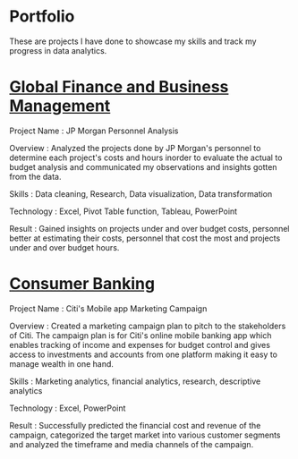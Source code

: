 # Portfolio
These are projects I have done to showcase my skills and track my progress in data analytics.




# [Global Finance and Business Management](https://github.com/Kehinde18/MCPA/blob/main/JP%20Morgan%20Personnel%20Analysis%20Pdf.pdf)
Project Name : JP Morgan Personnel Analysis

Overview :
 Analyzed the projects done by JP Morgan's personnel to determine each project's costs and hours inorder to evaluate the actual to budget analysis and communicated my observations and insights gotten from the data.
 
 Skills :
  Data cleaning, Research, Data visualization, Data transformation
  
 Technology :
  Excel, Pivot Table function, Tableau, PowerPoint
  
Result :
  Gained insights on projects under and over budget costs, personnel better at estimating their costs, personnel that cost the most and projects under and over budget hours.
  
  
  # [Consumer Banking](https://github.com/Kehinde18/Citi-Consumer-Banking-PDF)
  
  Project Name : Citi's Mobile app Marketing Campaign
  

  
  Overview : 
  Created a marketing campaign plan to pitch to the stakeholders of Citi. The campaign plan is for Citi's online mobile banking app which enables tracking of income and expenses for budget control and gives access to investments and accounts from one platform making it easy to manage wealth in one hand.
  
  Skills :
  Marketing analytics, financial analytics, research, descriptive analytics
  
  Technology : 
  Excel, PowerPoint
  
  Result : 
  Successfully predicted the financial cost and revenue of the campaign, categorized the target market into various customer segments and analyzed the timeframe and media channels of the campaign.
